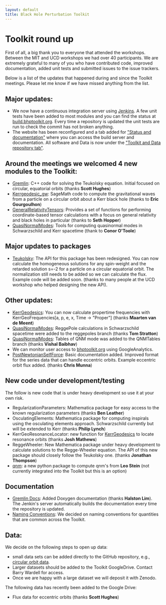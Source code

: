 ```yaml
---
layout: default
title: Black Hole Perturbation Toolkit
---
```


# Toolkit round up

First of all, a big thank you to everyone that attended the workshops. Between the MIT and UCD workshops we had over 40 participants. We are extremely grateful to many of you who have contributed code, improved documentation, added unit tests and submitted issues to the issue trackers.

Below is a list of the updates that happened during and since the Toolkit meetings. Please let me know if we have missed anything from the list.

## Major updates:

- We now have a continuous integration server using [Jenkins](https://jenkins.io/). A few unit tests have been added to most modules and you can find the status at [build.bhptoolkit.org](build.bhptoolkit.org.). Every time a repository is updated the unit tests are run to check the commit has not broken anything.
- The website has been reconfigured and a tab added for ["Status and documentation"](http://bhptoolkit.org/documentation.html) where you can access the build server and documentation. All software and Data is now under the ["Toolkit and Data repository tab"](http://bhptoolkit.org/toolkit.html).

## Around the meetings we welcomed 4 new modules to the Toolkit:

- [Gremlin](https://bhptoolkit.org/GremlinEq): C++ code for solving the Teukolsky equation. Initial focused on circular, equatorial orbits (thanks **Scott Hughes**)
- [Kerrgeodesic_gw](https://github.com/BlackHolePerturbationToolkit/kerrgeodesic_gw): SageMath code to compute the gravitational waves from a particle on a circular orbit about a Kerr black hole (thanks to **Eric Gourgoulhon**)
- [GeneralRelativityTensors](https://github.com/BlackHolePerturbationToolkit/GeneralRelativityTensors): Provides a set of functions for performing coordinate-based tensor calculations with a focus on general relativity and black holes in particular (thanks to **Seth Hopper**)
- [QuasiNormalModes](https://github.com/BlackHolePerturbationToolkit/QuasiNormalModes): Tools for computing quasinormal modes in Schwarzschild and Kerr spacetime (thank to **Conor O'Toole**)

## Major updates to packages

- [Teukolsky](https://github.com/BlackHolePerturbationToolkit/Teukolsky): The API for this package has been redesigned. You can now calculate the homogeneous solutions for any spin-weight and the retarded solution s=-2 for a particle on a circular equatorial orbit. The normalization still needs to be added so we can calculate the flux. Example code will be added soon. (thanks to many people at the UCD workshop who helped designing the new API).

## Other updates:

- [KerrGeodesics](https://bhptoolkit.org/KerrGeodesics): You can now calculate propertime frequencies with KerrGeoFrequencies[a, p, e, x, Time -> "Proper"] (thanks **Maarten van de Meent**)
- [QuasiNormalModes](https://github.com/BlackHolePerturbationToolkit/QuasiNormalModes): ReggePole calculations in Schwarzschild spacetime were added to the reggepoles branch (thanks **Tom Stratton**)
- [QuasiNormalModes](https://github.com/BlackHolePerturbationToolkit/QuasiNormalModes): Tables of QNM mode was added to the QNMTables branch (thanks **Vishal Baibhav**)
- We can monitor user access to [bhptoolkit.org](https://bhptoolkit.org) using GoogleAnalytics.
- [PostNewtonianSelfForce](https://bhptoolkit.org/PostNewtonianSelfForce/): Basic documentation added. Improved format for the series data that can handle eccentric orbits. Example eccentric orbit flux added.  (thanks **Chris Munna**)


## New code under development/testing

The follow is new code that is under heavy development so use it at your own risk.

- RegularizationParameters: Mathematica package for easy access to the known regularization parameters (thanks **Ben Leather**)
- OsculatingElements: Mathematica package for computing inspirals using the osculating elements approach. Schwarzschild currently but will be extended to Kerr (thanks **Philip Lynch**)
- KerrGeoResonanceLocator: new function for [KerrGeodesics](https://bhptoolkit.org/KerrGeodesics) to locate resonance orbits (thanks **Josh Mathews**)
- ReggeWheeler: New Mathematica package under heavy development to calculate solutions to the Regge-Wheeler equation. The API of this new package should closely follow the Teukolsky one. (thanks **Jonathan Thompson**)
- [qnm](https://pypi.org/project/qnm/): a new python package to compute qnm's from **Leo Stein** (not currently integrated into the Toolkit but this is an option)


## Documentation

- [Gremlin Docs](https://bhptoolkit.org/GremlinEq/doc/): Added Doxygen documentation (thanks **Halston Lim**). The Jenkin's server automatically builds the documentation every time the repository is updated.
- [Naming Conventions](http://bhptoolkit.org/conventions.html): We decided on naming conventions for quantities that are common across the Toolkit.


## Data:

We decide on the following steps to open up data:

- small data sets can be added directly to the GitHub repository, e.g., [circular orbit data](https://github.com/BlackHolePerturbationToolkit/CircularOrbitSelfForceData).
- Larger datasets should be added to the Toolkit GoogleDrive. Contact Barry Wardell for access.
- Once we are happy with a large dataset we will deposit it with Zenodo.

The following data has recently been added to the Google Drive:

- Flux data for eccentric orbits (thanks **Scott Hughes**)